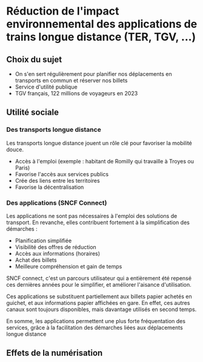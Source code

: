 # Réduction de l'impact environnemental des applications de trains longue distance (TER, TGV, ...)

## Choix du sujet
- On s'en sert régulièrement pour planifier nos déplacements en transports en commun et réserver nos billets
- Service d'utilité publique
- TGV français, 122 millions de voyageurs en 2023
  
## Utilité sociale
### Des transports longue distance
Les transports longue distance jouent un rôle clé pour favoriser la mobilité douce.
- Accès à l'emploi (exemple : habitant de Romilly qui travaille à Troyes ou Paris)
- Favorise l'accès aux services publics
- Crée des liens entre les territoires
- Favorise la décentralisation

### Des applications (SNCF Connect)
Les applications ne sont pas nécessaires à l'emploi des solutions de transport. En revanche, elles contribuent fortement à la simplification des démarches :
- Planification simplifiée
- Visibilité des offres de réduction
- Accès aux informations (horaires)
- Achat des billets
- Meilleure compréhension et gain de temps


SNCF connect, c'est un parcours utilisateur qui a entièrement été repensé ces dernières années pour le simplifier, et améliorer l'aisance d'utilisation.

Ces applications se substituent partiellement aux billets papier achetés en guichet, et aux informations papier affichées en gare. En effet, ces autres canaux sont toujours disponibles, mais davantage utilisés en second temps.


En somme, les applications permettent une plus forte fréquentation des services, grâce à la facilitation des démarches liées aux déplacements longue distance

## Effets de la numérisation
